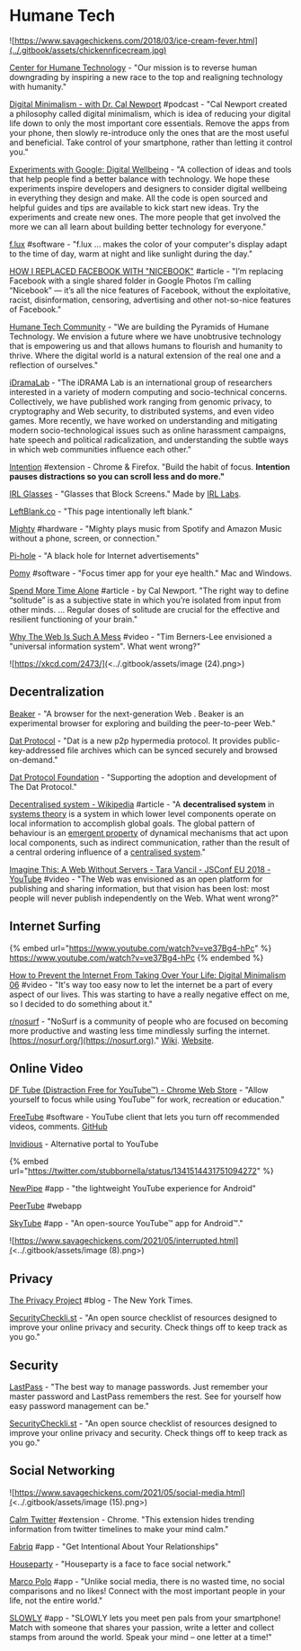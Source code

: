 # Humane Tech

![https://www.savagechickens.com/2018/03/ice-cream-fever.html](../.gitbook/assets/chickennficecream.jpg)

[Center for Humane Technology](https://humanetech.com) - "Our mission is to reverse human downgrading by inspiring a new race to the top and realigning technology with humanity."

[Digital Minimalism - with Dr. Cal Newport](https://www.stitcher.com/podcast/paula-pant-and-j-money/money-103/e/58555559?refid=asa\&autoplay=true) #podcast - "Cal Newport created a philosophy called digital minimalism, which is idea of reducing your digital life down to only the most important core essentials. Remove the apps from your phone, then slowly re-introduce only the ones that are the most useful and beneficial. Take control of your smartphone, rather than letting it control you."

[Experiments with Google: Digital Wellbeing](https://experiments.withgoogle.com/collection/digitalwellbeing) - "A collection of ideas and tools that help people find a better balance with technology. We hope these experiments inspire developers and designers to consider digital wellbeing in everything they design and make. All the code is open sourced and helpful guides and tips are available to kick start new ideas. Try the experiments and create new ones. The more people that get involved the more we can all learn about building better technology for everyone."

[f.lux](https://justgetflux.com) #software - "f.lux ... makes the color of your computer's display adapt to the time of day, warm at night and like sunlight during the day."

[HOW I REPLACED FACEBOOK WITH "NICEBOOK"](https://elgan.com/blog/how-i-replaced-facebook-with-google-photos) #article - "I’m replacing Facebook with a single shared folder in Google Photos I’m calling “Nicebook” — it’s all the nice features of Facebook, without the exploitative, racist, disinformation, censoring, advertising and other not-so-nice features of Facebook."

[Humane Tech Community](https://humanetech.community) - "We are building the Pyramids of Humane Technology. We envision a future where we have unobtrusive technology that is empowering us and that allows humans to flourish and humanity to thrive. Where the digital world is a natural extension of the real one and a reflection of ourselves."

[iDramaLab](https://idrama.science) - "The iDRAMA Lab is an international group of researchers interested in a variety of modern computing and socio-technical concerns. Collectively, we have published work ranging from genomic privacy, to cryptography and Web security, to distributed systems, and even video games. More recently, we have worked on understanding and mitigating modern socio-technological issues such as online harassment campaigns, hate speech and political radicalization, and understanding the subtle ways in which web communities influence each other."

[Intention](https://www.getintention.com) #extension - Chrome & Firefox. "Build the habit of focus. **Intention pauses distractions so you can scroll less and do more."**

[IRL Glasses](https://www.kickstarter.com/projects/ivancash/irl-glasses-glasses-that-block-screens/faqs) - "Glasses that Block Screens." Made by [IRL Labs](https://www.irl-labs.co).

[LeftBlank.co](http://www.leftblank.co) - "This page intentionally left blank."

[Mighty](https://bemighty.com) #hardware - "Mighty plays music from Spotify and Amazon Music without a phone, screen, or connection."

[Pi-hole](https://pi-hole.net) - "A black hole for Internet advertisements"

[Pomy](https://vanejung.com/pomy/) #software - "Focus timer app for your eye health." Mac and Windows.

[Spend More Time Alone](http://www.calnewport.com/blog/2017/09/24/spend-more-time-alone/) #article - by Cal Newport. "The right way to define “solitude” is as a subjective state in which you’re isolated from input from other minds. ... Regular doses of solitude are crucial for the effective and resilient functioning of your brain."

[Why The Web Is Such A Mess](https://www.youtube.com/watch?v=OFRjZtYs3wY) #video - "Tim Berners-Lee envisioned a "universal information system". What went wrong?"

![https://xkcd.com/2473/](<../.gitbook/assets/image (24).png>)

## Decentralization

[Beaker](https://beakerbrowser.com) - "A browser for the
&#x20;next-generation Web
. Beaker is an experimental browser for exploring and building the peer-to-peer Web."

[Dat Protocol](https://www.datprotocol.com) - "Dat is a new p2p hypermedia protocol. It provides public-key-addressed file archives which can be synced securely and browsed on-demand."

[Dat Protocol Foundation](https://dat.foundation) - "Supporting the adoption and development of The Dat Protocol."

[Decentralised system - Wikipedia](https://en.wikipedia.org/wiki/Decentralised\_system) #article - "A **decentralised system** in [systems theory](https://en.wikipedia.org/wiki/Systems\_theory) is a system in which lower level components operate on local information to accomplish global goals. The global pattern of behaviour is an [emergent property](https://en.wikipedia.org/wiki/Emergent\_property) of dynamical mechanisms that act upon local components, such as indirect communication, rather than the result of a central ordering influence of a [centralised system](https://en.wikipedia.org/wiki/Centralised\_system)."

[Imagine This: A Web Without Servers - Tara Vancil - JSConf EU 2018 - YouTube](https://www.youtube.com/watch?v=rJ\_WvfF3FN8\&feature=youtu.be) #video - "The Web was envisioned as an open platform for publishing and sharing information, but that vision has been lost: most people will never publish independently on the Web. What went wrong?"

## Internet Surfing

{% embed url="https://www.youtube.com/watch?v=ve37Bg4-hPc" %}
https://www.youtube.com/watch?v=ve37Bg4-hPc
{% endembed %}

[How to Prevent the Internet From Taking Over Your Life: Digital Minimalism 06](https://www.youtube.com/watch?v=jEps2fnwL-0\&feature=youtu.be) #video - "It's way too easy now to let the internet be a part of every aspect of our lives. This was starting to have a really negative effect on me, so I decided to do something about it."

[r/nosurf](https://www.reddit.com/r/nosurf/) - "NoSurf is a community of people who are focused on becoming more productive and wasting less time mindlessly surfing the internet. [https://nosurf.org/](https://nosurf.org)." [Wiki](https://www.reddit.com/r/nosurf/wiki/index). [Website](https://nosurf.net).

## Online Video

[DF Tube (Distraction Free for YouTube™) - Chrome Web Store](https://chrome.google.com/webstore/detail/df-tube-distraction-free/mjdepdfccjgcndkmemponafgioodelna) - "Allow yourself to focus while using YouTube™ for work, recreation or education."

[FreeTube](https://freetubeapp.io) #software - YouTube client that lets you turn off recommended videos, comments. [GitHub](https://github.com/FreeTubeApp/FreeTube)

[Invidious](https://invidio.us) - Alternative portal to YouTube

{% embed url="https://twitter.com/stubbornella/status/1341514431751094272" %}

[NewPipe](https://newpipe.schabi.org) #app - "the lightweight
&#x20;YouTube experience
&#x20;for Android"

[PeerTube](https://peertube.cpy.re) #webapp

[SkyTube](https://skytube-app.com) #app - "An open-source YouTube™ app for Android™."

![https://www.savagechickens.com/2021/05/interrupted.html](<../.gitbook/assets/image (8).png>)

## Privacy

[The Privacy Project](https://www.nytimes.com/series/new-york-times-privacy-project) #blog - The New York Times.

[SecurityCheckli.st](https://securitycheckli.st) - "An open source checklist of resources designed to improve your online privacy and security. Check things off to keep track as you go."

## Security

[LastPass](https://www.lastpass.com) - "The best way to manage passwords. Just remember your master password and LastPass remembers the rest. See for yourself how easy password management can be."

[SecurityCheckli.st](https://securitycheckli.st) - "An open source checklist of resources designed to improve your online privacy and security. Check things off to keep track as you go."

## Social Networking

![https://www.savagechickens.com/2021/05/social-media.html](<../.gitbook/assets/image (15).png>)

[Calm Twitter](https://chrome.google.com/webstore/detail/calm-twitter/cknklikacoaeledfaldmhabmldkldocj/related) #extension - Chrome. "This extension hides trending information from twitter timelines to make your mind calm."

[Fabriq](https://www.ourfabriq.com) #app - "Get Intentional About Your Relationships"

[Houseparty](https://houseparty.com) - "Houseparty
&#x20;is a
&#x20;face to face
&#x20;social
&#x20;network."

[Marco Polo](https://www.marcopolo.me) #app - "Unlike social media, there is no wasted time, no social comparisons and no likes! Connect with the most important people in your life, not the entire world."

[SLOWLY](https://slowly.app/en/) #app - "SLOWLY lets you meet pen pals from your smartphone! Match with someone that shares your passion, write a letter and collect stamps from around the world. Speak your mind – one letter at a time!"
